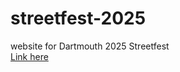 # streetfest-2025
website for Dartmouth 2025 Streetfest
<br>
<a href="www.streetfest2025.com">Link here </a>
